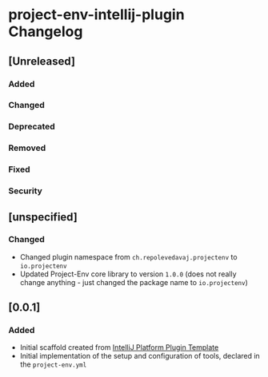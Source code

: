 <!-- Keep a Changelog guide -> https://keepachangelog.com -->

# project-env-intellij-plugin Changelog

## [Unreleased]
### Added

### Changed

### Deprecated

### Removed

### Fixed

### Security
## [unspecified]
### Changed
- Changed plugin namespace from `ch.repolevedavaj.projectenv` to `io.projectenv`
- Updated Project-Env core library to version `1.0.0` (does not really change anything - just changed the package name to `io.projectenv`)

## [0.0.1]
### Added
- Initial scaffold created from [IntelliJ Platform Plugin Template](https://github.com/JetBrains/intellij-platform-plugin-template)
- Initial implementation of the setup and configuration of tools, declared in the `project-env.yml` 